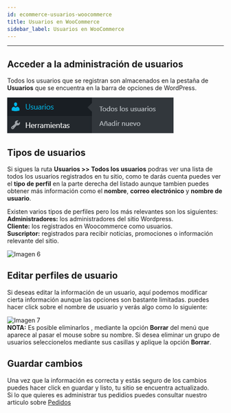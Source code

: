 ```yaml
---
id: ecommerce-usuarios-woocommerce
title: Usuarios en WooCommerce
sidebar_label: Usuarios en WooCommerce
---
```

***  
## Acceder a la administración de usuarios
Todos los usuarios que se registran son almacenados en la pestaña de **Usuarios** que se encuentra en la barra de opciones de WordPress.  

![usuariosMenu](/static/img/usuariosWoocommerce/usuariosMenu.png)

## Tipos de usuarios

Si sigues la ruta **Usuarios >> Todos los usuarios** podras ver una lista de todos los usuarios registrados en tu sitio, como te darás cuenta puedes ver el **tipo de perfil** en la parte derecha del listado aunque tambien puedes obtener más información como el **nombre**, **correo electrónico** y **nombre de usuario**.   

Existen varios tipos de perfiles pero los más relevantes son los siguientes:  
**Administradores:** los administradores del sitio Wordpress.  
**Cliente:** los registrados en Woocommerce como usuarios.  
**Suscriptor:** registrados para recibir noticias, promociones o información relevante del sitio.   

![Imagen 6](https://github.com/Conektica/cnk-external-doku/blob/master/static/img/PedidosUsuarios/Imagen6.png?raw=true)

## Editar perfiles de usuario

Si deseas editar la información de un usuario, aquí podemos modificar cierta información aunque las opciones son bastante limitadas.  puedes hacer click sobre el nombre de usuario y verás algo como lo siguiente:

![Imagen 7](https://github.com/Conektica/cnk-external-doku/blob/master/static/img/PedidosUsuarios/Imagen7.png?raw=true)  
 **NOTA:** Es posible eliminarlos , mediante la opción **Borrar** del menú que aparece al pasar el mouse sobre su nombre. Si desea eliminar un grupo de usuarios seleccionelos mediante sus casillas y aplique la opción **Borrar**. 

## Guardar cambios
 Una vez que la información es correcta y estás seguro de los cambios puedes hacer click en guardar y listo, tu sitio se encuentra actualizado.  
 Si lo que quieres es administrar tus pedidios puedes consultar nuestro articulo sobre [Pedidos](/docs/ecommerce-pedidos-woocommerce)




